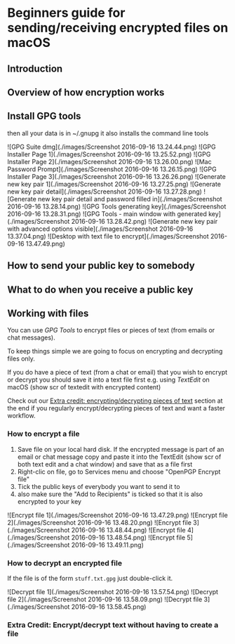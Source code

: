 # Beginners guide for sending/receiving encrypted files on macOS

<!-- toc -->

## Introduction

## Overview of how encryption works

## Install GPG tools

then all your data is in ~/.gnupg
it also installs the command line tools

![GPG Suite dmg](./images/Screenshot 2016-09-16 13.24.44.png)
![GPG Installer Page 1](./images/Screenshot 2016-09-16 13.25.52.png)
![GPG Installer Page 2](./images/Screenshot 2016-09-16 13.26.00.png)
![Mac Password Prompt](./images/Screenshot 2016-09-16 13.26.15.png)
![GPG Installer Page 3](./images/Screenshot 2016-09-16 13.26.26.png)
![Generate new key pair 1](./images/Screenshot 2016-09-16 13.27.25.png)
![Generate new key pair detail](./images/Screenshot 2016-09-16 13.27.28.png)
![Generate new key pair detail and password filled in](./images/Screenshot 2016-09-16 13.28.14.png)
![GPG Tools generating key](./images/Screenshot 2016-09-16 13.28.31.png)
![GPG Tools - main window with generated key](./images/Screenshot 2016-09-16 13.28.42.png)
![Generate new key pair with advanced options visible](./images/Screenshot 2016-09-16 13.37.04.png)
![Desktop with text file to encrypt](./images/Screenshot 2016-09-16 13.47.49.png)

## How to send your public key to somebody

## What to do when you receive a public key

## Working with files

You can use _GPG Tools_ to encrypt files or pieces of text (from emails or chat messages).

To keep things simple we are going to focus on encrypting and decrypting files only.

If you do have a piece of text (from a chat or email) that you wish to encrypt or decrypt you should save it into a text file first e.g. using _TextEdit_ on macOS (show scr of textedit with encrypted content)

Check out our [Extra credit: encrypting/decrypting pieces of text]() section at the end if you regularly encrypt/decrypting pieces of text and want a faster workflow.

### How to encrypt a file

1. Save file on your local hard disk. If the encrypted message is part of an email or chat message copy and paste it into the TextEdit (show scr of both text edit and a chat window) and save that as a file first
1. Right-clic on file, go to Services menu and choose "OpenPGP Encrypt file"
1. Tick the public keys of everybody you want to send it to
1. also make sure the "Add to Recipients" is ticked so that it is also encrypted to your key

![Encrypt file 1](./images/Screenshot 2016-09-16 13.47.29.png)
![Encrypt file 2](./images/Screenshot 2016-09-16 13.48.20.png)
![Encrypt file 3](./images/Screenshot 2016-09-16 13.48.44.png)
![Encrypt file 4](./images/Screenshot 2016-09-16 13.48.54.png)
![Encrypt file 5](./images/Screenshot 2016-09-16 13.49.11.png)

### How to decrypt an encrypted file

If the file is of the form `stuff.txt.gpg` just double-click it.

![Decrypt file 1](./images/Screenshot 2016-09-16 13.57.54.png)
![Decrypt file 2](./images/Screenshot 2016-09-16 13.58.09.png)
![Decrypt file 3](./images/Screenshot 2016-09-16 13.58.45.png)

### Extra Credit: Encrypt/decrypt text without having to create a file




